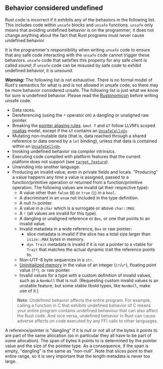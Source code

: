 ## Behavior considered undefined

Rust code is incorrect if it exhibits any of the behaviors in the following
list. This includes code within `unsafe` blocks and `unsafe` functions.
`unsafe` only means that avoiding undefined behavior is on the programmer; it
does not change anything about the fact that Rust programs must never cause
undefined behavior.

It is the programmer's responsibility when writing `unsafe` code to ensure that
any safe code interacting with the `unsafe` code cannot trigger these
behaviors. `unsafe` code that satisfies this property for any safe client is
called *sound*; if `unsafe` code can be misused by safe code to exhibit
undefined behavior, it is *unsound*.

<div class="warning">

***Warning:*** The following list is not exhaustive. There is no formal model of
Rust's semantics for what is and is not allowed in unsafe code, so there may be
more behavior considered unsafe. The following list is just what we know for
sure is undefined behavior. Please read the [Rustonomicon] before writing unsafe
code.

</div>

* Data races.
* Dereferencing (using the `*` operator on) a dangling or unaligned raw pointer.
* Breaking the [pointer aliasing rules]. `&mut T` and `&T` follow LLVM’s scoped
  [noalias] model, except if the `&T` contains an [`UnsafeCell<U>`].
* Mutating non-mutable data (that is, data reached through a shared
  reference or data owned by a `let` binding), unless that data is contained
  within an [`UnsafeCell<U>`].
* Invoking undefined behavior via compiler intrinsics.
* Executing code compiled with platform features that the current platform
  does not support (see [`target_feature`]).
* Unwinding into another language.
* Producing an invalid value, even in private fields and locals. "Producing" a
  value happens any time a value is assigned, passed to a function/primitive
  operation or returned from a function/primitive operation.
  The following values are invalid (at their respective type):
  * A value other than `false` (`0`) or `true` (`1`) in a `bool`.
  * A discriminant in an `enum` not included in the type definition.
  * A null `fn` pointer.
  * A value in a `char` which is a surrogate or above `char::MAX`.
  * A `!` (all values are invalid for this type).
  * A dangling or unaligned reference or `Box`, or one that points to an invalid value.
  * Invalid metadata in a wide reference, `Box` or raw pointer:
    * slice metadata is invalid if the slice has a total size larger than
      `isize::MAX` bytes in memory.
    * `dyn Trait` metadata is invalid if it is not a pointer to a vtable for
      `Trait` that matches the actual dynamic trait the reference points to.
  * Non-UTF-8 byte sequences in a `str`.
  * [Uninitialized memory][undef] in the value of an integer (`i*`/`u*`),
    floating point value (`f*`), or raw pointer.
  * Invalid values for a type with a custom definition of invalid values, such
    as a `NonNull` that is null. (Requesting custom invalid values is an
    unstable feature, but some stable libstd types, like `NonNull`, make use of
    it.)

> **Note**: Undefined behavior affects the entire program. For example, calling
> a function in C that exhibits undefined behavior of C means your entire
> program contains undefined behaviour that can also affect the Rust code. And
> vice versa, undefined behavior in Rust can cause adverse affects on code
> executed by any FFI calls to other languages.

A reference/pointer is "dangling" if it is null or not all of the bytes it
points to are part of the same allocation (so in particular they all have to be
part of *some* allocation). The span of bytes it points to is determined by the
pointer value and the size of the pointee type. As a consequence, if the span is
empty, "dangling" is the same as "non-null". Note that slices point to their
entire range, so it is very important that the length metadata is never too
large.

[noalias]: http://llvm.org/docs/LangRef.html#noalias
[pointer aliasing rules]: http://llvm.org/docs/LangRef.html#pointer-aliasing-rules
[undef]: http://llvm.org/docs/LangRef.html#undefined-values
[`target_feature`]: attributes/codegen.md#the-target_feature-attribute
[`UnsafeCell<U>`]: ../std/cell/struct.UnsafeCell.html
[Rustonomicon]: ../nomicon/index.html
